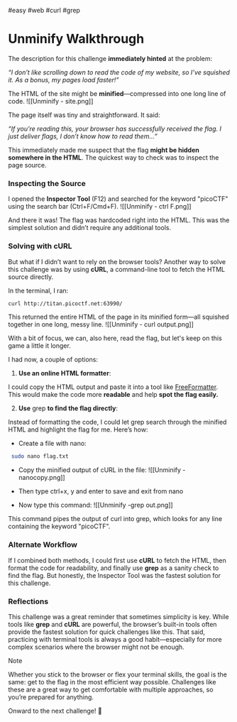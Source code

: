 #easy #web #curl #grep

# Unminify Walkthrough



The description for this challenge **immediately hinted** at the problem:

_“I don’t like scrolling down to read the code of my website, so I’ve squished it. As a bonus, my pages load faster!”_

The HTML of the site might be **minified**—compressed into one long line of code.
![[Unminify - site.png]]


The page itself was tiny and straightforward. It said:

_“If you’re reading this, your browser has successfully received the flag._
_I just deliver flags, I don’t know how to read them…”_

  
This immediately made me suspect that the flag **might be hidden somewhere in the HTML**. The quickest way to check was to inspect the page source.

  

### Inspecting the Source

  
I opened the **Inspector Tool** (F12) and searched for the keyword "picoCTF" using the search bar (Ctrl+F/Cmd+F).
![[Unminify - ctrl F.png]]


And there it was! The flag was hardcoded right into the HTML. This was the simplest solution and didn’t require any additional tools.


### Solving with cURL


But what if I didn’t want to rely on the browser tools? Another way to solve this challenge was by using **cURL**, a command-line tool to fetch the HTML source directly.

In the terminal, I ran:
```bash
curl http://titan.picoctf.net:63990/
```


This returned the entire HTML of the page in its minified form—all squished together in one long, messy line.
![[Unminify - curl output.png]]

With a bit of focus, we can, also here, read the flag, but let's keep on this game a little it longer.

I had now, a couple of options:

1. **Use an online HTML formatter**:

I could copy the HTML output and paste it into a tool like [FreeFormatter](https://www.freeformatter.com/html-formatter.html). This would make the code more **readable** and help **spot the flag easily.**

2. **Use** grep **to find the flag directly**:

Instead of formatting the code, I could let grep search through the minified HTML and highlight the flag for me. Here’s how:

 - Create a file with nano:
```bash
 sudo nano flag.txt
```

- Copy the minified output of cURL in the file:
![[Unminify - nanocopy.png]]

- Then type ctrl+x, y and enter to save and exit from nano
- Now type this command:
![[Unminify -grep out.png]]

This command pipes the output of curl into grep, which looks for any line containing the keyword "picoCTF".

  

### Alternate Workflow


If I combined both methods, I could first use **cURL** to fetch the HTML, then format the code for readability, and finally use **grep** as a sanity check to find the flag. But honestly, the Inspector Tool was the fastest solution for this challenge.


### Reflections


This challenge was a great reminder that sometimes simplicity is key. While tools like **grep** and **cURL** are powerful, the browser’s built-in tools often provide the fastest solution for quick challenges like this. That said, practicing with terminal tools is always a good habit—especially for more complex scenarios where the browser might not be enough.

> [!NOTE]
> Whether you stick to the browser or flex your terminal skills, the goal is the same: get to the flag in the most efficient way possible. Challenges like these are a great way to get comfortable with multiple approaches, so you’re prepared for anything.

Onward to the next challenge! 🎉
